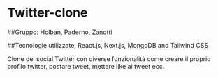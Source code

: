 # Twitter-clone

##Gruppo: Holban, Paderno, Zanotti

##Tecnologie utilizzate: React.js, Next.js, MongoDB and Tailwind CSS

Clone del social Twitter con diverse funzionalità come creare il proprio profilo twitter, postare tweet, mettere like ai tweet ecc.
